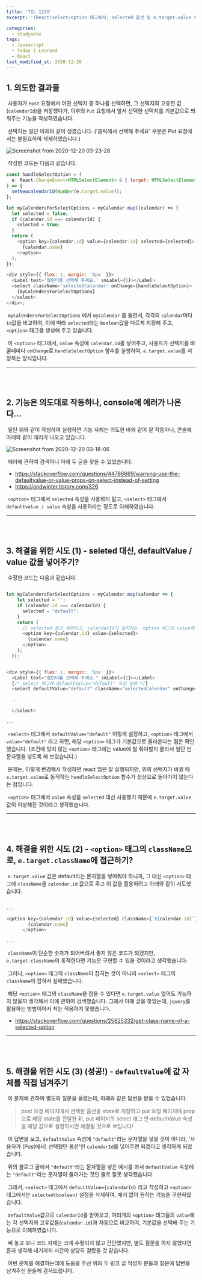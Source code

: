 ```yaml
---
title: 'TIL 1220'
excerpt: '(React)select/option 태그에서, selected 옵션 및 e.target.value 처리하기 (미해결)'

categories:
  - studynote
tags:
  - Javascript
  - Today I Learned
  - React
last_modified_at: 2020-12-20
---
```


## 1. 의도한 결과물

&nbsp;사용자가 `Post` 요청에서 어떤 선택지 중 하나를 선택하면, 그 선택지의 고유한 값(`calendarId`)을 저장했다가, 이후의 `Put` 요청에서 앞서 선택한 선택지를 기본값으로 띄워주는 기능을 작성하였습니다.

&nbsp;선택지는 일단 아래와 같이 생겼습니다. ('클릭해서 선택해 주세요' 부분은 Put 요청에서는 불필요하여 삭제하였습니다.)

![Screenshot from 2020-12-20 03-23-28](https://user-images.githubusercontent.com/47794257/102696739-b927d600-4273-11eb-8ced-9b7c060a10ff.png)

&nbsp;작성한 코드는 다음과 같습니다.

```javascript
const handleSelectOption = (
  e: React.ChangeEvent<HTMLSelectElement> & { target: HTMLSelectElement }
) => {
  setNewcalendarId(Number(e.target.value));
};

let myCalendersForSelectOptions = myCalendar.map((calendar) => {
  let selected = false;
  if (calendar.id === calendarId) {
    selected = true;
  }
  return (
    <option key={calendar.id} value={calendar.id} selected={selected}>
      {calendar.name}
    </option>
  );
});

<div style={{ flex: 1, margin: '5px' }}>
  <Label text='캘린더를 선택해 주세요.' smLabel={1}></Label>
  <select className='selectedCalendar' onChange={handleSelectOption}>
    {myCalendersForSelectOptions}
  </select>
</div>;
```

&nbsp;`myCalendersForSelectOptions` 에서 `myCalendar` 를 돌면서, 각각의 `calendar`마다 `id`값을 비교하여,
이에 따라 `selected`라는 `boolean`값을 다르게 지정해 주고, `<option>` 태그를 생성해 주고 있습니다.

&nbsp;이 `<option>` 태그에서, `value` 속성에 `calendar.id`를 넣어주고, 사용자가 선택지를 바꿀때마다 `onChange`로 `handleSelectOption` 함수를 실행하여, `e.target.value`를 저장하는 방식입니다.

---

<br>
<br>

## 2. 기능은 의도대로 작동하나, console에 에러가 나온다...

&nbsp;일단 위와 같이 작성하여 실행하면 기능 자체는 의도한 바와 같이 잘 작동하나, 콘솔에 아래와 같이 에러가 나오고 있습니다.

![Screenshot from 2020-12-20 03-18-06](https://user-images.githubusercontent.com/47794257/102696855-d14c2500-4274-11eb-8d75-19ef41769ec3.png)

&nbsp;에러에 관하여 검색하니 아래 두 글을 찾을 수 있었습니다.

- https://stackoverflow.com/questions/44786669/warning-use-the-defaultvalue-or-value-props-on-select-instead-of-setting
- https://andwinter.tistory.com/326

&nbsp;`<option>` 태그에서 `selected` 속성을 사용하지 말고, `<select>` 태그에서 `defaultvalue / value` 속성을 사용하라는 정도로 이해하였습니다.

---

<br>
<br>

## 3. 해결을 위한 시도 (1) - seleted 대신, defaultValue / value 값을 넣어주기?

&nbsp;수정한 코드는 다음과 같습니다.

```javascript

let myCalendersForSelectOptions = myCalendar.map(calendar => {
    let selected = '';
    if (calendar.id === calendarId) {
      selected = "default";
    }
    return (
      // selected 옵션 제외하고, calendarId가 일치하는  option 태그의 value에 "default" 넣음
      <option key={calendar.id} value={selected}>
        {calendar.name}
      </option>
    );
  });


<div style={{ flex: 1, margin: '5px' }}>
  <Label text="캘린더를 선택해 주세요." smLabel={1}></Label>
  {/* select 태그에 defaultValue="default" 속성 넣음 */}
  <select defaultValue="default" className="selectedCalendar" onChange={handleSelectOption}>

  ...

  </select>

...

```

&nbsp;`<select>` 태그에서 `defaultValue="default"` 이렇게 설정하고, `<option>` 태그에서 `value="default"` 라고 하면, 해당 `<option>` 태그가 기본값으로 올라온다는 점은 확인했습니다. (조건에 맞지 않는 `<option>` 태그에는 value에 뭘 줘야할지 몰라서 일단 빈 문자열을 넣도록 해 보았습니다.)

&nbsp;문제는, 이렇게 변경해서 작성하면 react 앱은 잘 실행되지만, 위의 선택지가 바뀔 때 `e.target.value`로 동작하는 `handleSelectOption` 함수가 정상으로 돌아가지 않는다는 점입니다.

&nbsp;`<option>` 태그에서 `value` 속성을 `selected` 대신 사용했기 때문에 `e.target.value` 값이 이상해진 것이라고 생각했습니다.

---

<br>
<br>

## 4. 해결을 위한 시도 (2) - `<option>` 태그의 `className`으로, `e.target.className`에 접근하기?

&nbsp;`e.target.value` 값은 default라는 문자열을 넣어줘야 하니까, 그 대신 `<option>` 태그에 `className`을 `calendar.id` 값으로 주고 이 값을 활용하려고 아래와 같이 시도했습니다.

```javascript

...

<option key={calendar.id} value={selected} className={`${calendar.id}`}>
        {calendar.name}
      </option>

...

```

&nbsp;`className`이 단순한 숫자가 되어버려서 좋지 않은 코드가 되겠지만, `e.target.className`이 동작한다면 기능은 구현할 수 있을 것이라고 생각했습니다.

&nbsp;그러나, `<option>` 태그의 `className`이 잡히는 것이 아니라 `<select>` 태그의 `className`이 잡혀서 실패했습니다.

&nbsp;해당 `<option>` 태그의 `className`을 잡을 수 있다면 `e.target.value` 없이도 가능하지 않을까 생각해서 이에 관하여 검색했습니다. 그래서 아래 글을 찾았는데, `jquery`를 활용하는 방법이어서 저는 적용하지 못했습니다.

- https://stackoverflow.com/questions/25825332/get-class-name-of-a-selected-option

---

<br>
<br>

## 5. 해결을 위한 시도 (3) (성공!) - `defaultValue`에 값 자체를 직접 넘겨주기

&nbsp;이 문제에 관하여 별도의 질문을 올렸는데, 아래와 같은 답변을 받을 수 있었습니다.

> post 요청 페이지에서 선택한 옵션을 state로 저장하고 put 요청 페이지에 prop으로 해당 state를 전달한 뒤, put 페이지의 select 태그 안 defaultValue 속성을 해당 값으로 설정하시면 해결될 것으로 보입니다!

&nbsp;이 답변을 보고, `defaultValue` 속성에 `"default"`라는 문자열을 넣을 것이 아니라, '사용자가 (Post에서) 선택했던 옵션'인 `calendarId`를 넣어주면 되겠다고 생각하게 되었습니다.

&nbsp;위의 블로그 글에서 `"default"`라는 문자열을 넣은 예시를 봐서 `defaultValue` 속성에는 `"default"`라는 문자열이 들어가는 것인 줄로 잘못 생각했습니다.

&nbsp;그래서, `<select>` 태그에서 `defaultValue={calendarId}` 라고 작성하고 `<option>` 태그에서는 `selected(boolean)` 설정을 삭제하여, 에러 없이 원하는 기능을 구현하였습니다.

&nbsp;`defaultValue`값으로 `calendarId`를 받아오고, 여러개의 `<option>` 태그들의 `value`에는 각 선택지의 고유값들(`calendar.id`)과 자동으로 비교하여, 기본값을 선택해 주는 기능으로 이해하였습니다.

&nbsp;써 놓고 보니 코드 자체는 크게 수줭되지 않고 간단했지만, 별도 질문을 하지 않았다면 혼자 생각해 내기까지 시간이 상당히 걸렸을 것 같습니다.

&nbsp;이번 문제를 해결하는데에 도움을 주신 위의 두 링크 글 작성자 분들과 질문에 답변을 남겨주신 분들께 감사드립니다.
